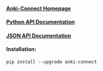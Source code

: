 #### [Anki-Connect Homepage](https://git.foosoft.net/alex/anki-connect)

#### [Python API Documentation](https://github.com/bbitmonster/anki-connect-api/blob/master/docs/anki_connect.python.md)

#### [JSON API Documentation](https://github.com/bbitmonster/anki-connect-api/blob/master/docs/anki_connect.json.md)


#### Installation:
```
pip install --upgrade anki-connect
```